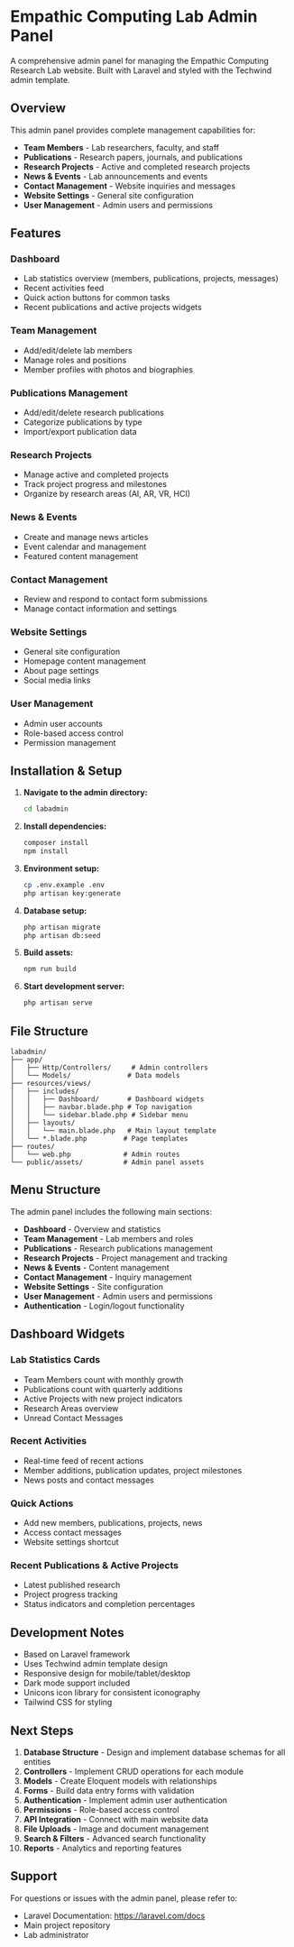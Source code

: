 # Empathic Computing Lab Admin Panel

A comprehensive admin panel for managing the Empathic Computing Research Lab website. Built with Laravel and styled with the Techwind admin template.

## Overview

This admin panel provides complete management capabilities for:
- **Team Members** - Lab researchers, faculty, and staff
- **Publications** - Research papers, journals, and publications
- **Research Projects** - Active and completed research projects
- **News & Events** - Lab announcements and events
- **Contact Management** - Website inquiries and messages
- **Website Settings** - General site configuration
- **User Management** - Admin users and permissions

## Features

### Dashboard
- Lab statistics overview (members, publications, projects, messages)
- Recent activities feed
- Quick action buttons for common tasks
- Recent publications and active projects widgets

### Team Management
- Add/edit/delete lab members
- Manage roles and positions
- Member profiles with photos and biographies

### Publications Management
- Add/edit/delete research publications
- Categorize publications by type
- Import/export publication data

### Research Projects
- Manage active and completed projects
- Track project progress and milestones
- Organize by research areas (AI, AR, VR, HCI)

### News & Events
- Create and manage news articles
- Event calendar and management
- Featured content management

### Contact Management
- Review and respond to contact form submissions
- Manage contact information and settings

### Website Settings
- General site configuration
- Homepage content management
- About page settings
- Social media links

### User Management
- Admin user accounts
- Role-based access control
- Permission management

## Installation & Setup

1. **Navigate to the admin directory:**
   ```bash
   cd labadmin
   ```

2. **Install dependencies:**
   ```bash
   composer install
   npm install
   ```

3. **Environment setup:**
   ```bash
   cp .env.example .env
   php artisan key:generate
   ```

4. **Database setup:**
   ```bash
   php artisan migrate
   php artisan db:seed
   ```

5. **Build assets:**
   ```bash
   npm run build
   ```

6. **Start development server:**
   ```bash
   php artisan serve
   ```

## File Structure

```
labadmin/
├── app/
│   ├── Http/Controllers/     # Admin controllers
│   └── Models/              # Data models
├── resources/views/
│   ├── includes/
│   │   ├── Dashboard/       # Dashboard widgets
│   │   ├── navbar.blade.php # Top navigation
│   │   └── sidebar.blade.php # Sidebar menu
│   ├── layouts/
│   │   └── main.blade.php   # Main layout template
│   └── *.blade.php         # Page templates
├── routes/
│   └── web.php             # Admin routes
└── public/assets/          # Admin panel assets
```

## Menu Structure

The admin panel includes the following main sections:

- **Dashboard** - Overview and statistics
- **Team Management** - Lab members and roles
- **Publications** - Research publications management
- **Research Projects** - Project management and tracking
- **News & Events** - Content management
- **Contact Management** - Inquiry management
- **Website Settings** - Site configuration
- **User Management** - Admin users and permissions
- **Authentication** - Login/logout functionality

## Dashboard Widgets

### Lab Statistics Cards
- Team Members count with monthly growth
- Publications count with quarterly additions
- Active Projects with new project indicators
- Research Areas overview
- Unread Contact Messages

### Recent Activities
- Real-time feed of recent actions
- Member additions, publication updates, project milestones
- News posts and contact messages

### Quick Actions
- Add new members, publications, projects, news
- Access contact messages
- Website settings shortcut

### Recent Publications & Active Projects
- Latest published research
- Project progress tracking
- Status indicators and completion percentages

## Development Notes

- Based on Laravel framework
- Uses Techwind admin template design
- Responsive design for mobile/tablet/desktop
- Dark mode support included
- Unicons icon library for consistent iconography
- Tailwind CSS for styling

## Next Steps

1. **Database Structure** - Design and implement database schemas for all entities
2. **Controllers** - Implement CRUD operations for each module
3. **Models** - Create Eloquent models with relationships
4. **Forms** - Build data entry forms with validation
5. **Authentication** - Implement admin user authentication
6. **Permissions** - Role-based access control
7. **API Integration** - Connect with main website data
8. **File Uploads** - Image and document management
9. **Search & Filters** - Advanced search functionality
10. **Reports** - Analytics and reporting features

## Support

For questions or issues with the admin panel, please refer to:
- Laravel Documentation: https://laravel.com/docs
- Main project repository
- Lab administrator